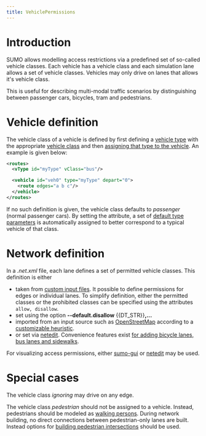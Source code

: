 ```yaml
---
title: VehiclePermissions
---
```


# Introduction

SUMO allows modelling access restrictions via a predefined set of
so-called vehicle classes. Each vehicle has a vehicle class and each
simulation lane allows a set of vehicle classes. Vehicles may only drive
on lanes that allows it's vehicle class.

This is useful for describing multi-modal traffic scenarios by
distinguishing between passenger cars, bicycles, tram and pedestrians.

# Vehicle definition

The vehicle class of a vehicle is defined by first defining a [vehicle
type](../Definition_of_Vehicles,_Vehicle_Types,_and_Routes.md#vehicle_types)
with the appropriate [vehicle
class](../Definition_of_Vehicles,_Vehicle_Types,_and_Routes.md#abstract_vehicle_class)
and then [assigning that type to the
vehicle](../Definition_of_Vehicles,_Vehicle_Types,_and_Routes.md#vehicles_and_routes).
An example is given below:

```xml
<routes>
  <vType id="myType" vClass="bus"/>

  <vehicle id="veh0" type="myType" depart="0">
    <route edges="a b c"/>
  </vehicle>
</routes>
```

If no such definition is given, the vehicle class defaults to
*passenger* (normal passenger cars). By setting the  attribute, a set of
[default type parameters](../Vehicle_Type_Parameter_Defaults.md) is
automatically assigned to better correspond to a typical vehicle of that
class.

# Network definition

In a *.net.xml* file, each lane defines a set of permitted vehicle
classes. This definition is either

- taken from [custom input
  files](../Networks/PlainXML.md#edge_descriptions).
  It possible to define permissions for edges or individual lanes. To
  simplify definition, either the permitted classes or the prohibited
  classes can be specified using the attributes `allow, disallow`.
- set using the option **--default.disallow** {{DT_STR}}**,...**
- imported from an input source such as
  [OpenStreetMap](../Networks/Import/OpenStreetMap.md) according
  to a [customizable
  heuristic](../Networks/Import/OpenStreetMap.md#recommended_typemaps).
- or set via [netedit](../Netedit/index.md#inspect). Convenience
  features exist [for adding bicycle lanes, bus lanes and
  sidewalks](../Netedit/index.md#restricted_lanes).

For visualizing access permissions, either
[sumo-gui](../sumo-gui.md#road_access_permissions) or
[netedit](../Netedit/index.md#correcting_road_access_permissions) may be
used.

# Special cases

The vehicle class *ignoring* may drive on any edge.

The vehicle class *pedestrian* should not be assigned to a vehicle.
Instead, pedestrians should be modeled as [walking
persons](../Simulation/Pedestrians.md). During network building, no
direct connections between pedestrian-only lanes are built. Instead
options for [building pedestrian
intersections](../Simulation/Pedestrians.md#building_a_network_for_pedestrian_simulation)
should be used.
